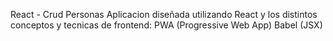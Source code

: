 React - Crud Personas
Aplicacion diseñada utilizando React y los distintos conceptos y tecnicas de frontend:
 PWA (Progressive Web App)
 Babel (JSX)